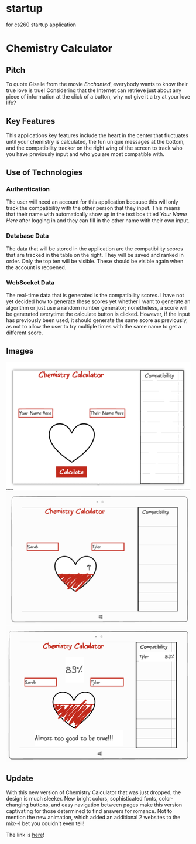 # startup
for cs260 startup application

# Chemistry Calculator
## Pitch
To quote Giselle from the movie *Enchanted*, everybody wants to know their true love is true! Considering that the Internet can retrieve just about any piece of information at the click of a button, why not give it a try at your love life?

## Key Features
This applications key features include the heart in the center that fluctuates until your chemistry is calculated, the fun unique messages at the bottom, and the compatibility tracker on the right wing of the screen to track who you have previously input and who you are most compatible with.

## Use of Technologies
### Authentication
The user will need an account for this application because this will only track the compatibility with the other person that they input. This means that their name with automatically show up in the text box titled *Your Name Here* after logging in and they can fill in the other name with their own input.
### Database Data
The data that will be stored in the application are the compatibility scores that are tracked in the table on the right. They will be saved and ranked in order. Only the top ten will be visible. These should be visible again when the account is reopened. 
### WebSocket Data
The real-time data that is generated is the compatibility scores. I have not yet decided how to generate these scores yet whether I want to generate an algorithm or just use a random number generator; nonetheless, a score will be generated everytime the calculate button is clicked. However, if the input has previously been used, it should generate the same score as previously, as not to allow the user to try multiple times with the same name to get a different score.

## Images
![Home Screen After Logging In](Screen%20Shot%202023-05-09%20at%2011.01.43%20PM.png)
![Screen While Chemistry is Being Calculated](Screen%20Shot%202023-05-09%20at%2011.03.05%20PM.png)
![Screen After One Calculation is Finished](Screen%20Shot%202023-05-09%20at%2011.03.39%20PM.png)

## Update
With this new version of Chemistry Calculator that was just dropped, the design is much sleeker. New bright colors, sophisticated fonts, color-changing buttons, and easy navigation between pages make this version captivating for those determined to find answers for romance. Not to mention the new animation, which added an additional 2 websites to the mix--I bet you couldn't even tell! 

The link is [here](https://startup.chemistrycalculator.click/index.html)!